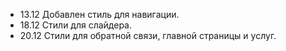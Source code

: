 - 13.12 Добавлен стиль для навигации.
- 18.12 Стили для слайдера.
- 20.12 Стили для обратной связи, главной страницы и услуг.